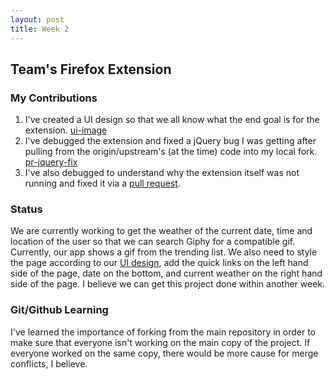 ```yaml
---
layout: post
title: Week 2
---
```


## Team's Firefox Extension

### My Contributions

1. I've created a UI design so that we all know what the end goal is for the extension. [ui-image]
2. I've debugged the extension and fixed a jQuery bug I was getting after pulling from the origin/upstream's (at the time) code into my local fork. [pr-jquery-fix]
3. I've also debugged to understand why the extension itself was not running and fixed it via a [pull request].

[ui-image]: ../images/extension-ui.jpeg
[pr-jquery-fix]: https://github.com/nyu-ossd-s19/mood/pull/7
[pull request]: https://github.com/nyu-ossd-s19/mood/pull/3

### Status

We are currently working to get the weather of the current date, time and location of the user so that we can search Giphy for a compatible gif. Currently, our app shows a gif from the trending list. We also need to style the page according to our [UI design], add the quick links on the left hand side of the page, date on the bottom, and current weather on the right hand side of the page. I believe we can get this project done within another week.

[UI design]:  ../images/extension-ui.jpeg

### Git/Github Learning

I've learned the importance of forking from the main repository in order to make sure that everyone isn't working on the main copy of the project. If everyone worked on the same copy, there would be more cause for merge conflicts, I believe. 